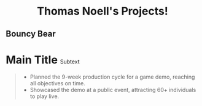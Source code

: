 <h1 align="center">Thomas Noell's Projects!</h1>
<h2>Bouncy Bear</h2> 

<h1>Main Title <span style="font-size: 50%; font-weight: normal; align="right";">Subtext</span></h1>


> - Planned the 9-week production cycle for a game demo, reaching all objectives on time. 
> - Showcased the demo at a public event, attracting 60+ individuals to play live.
